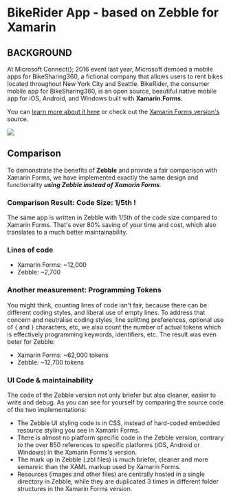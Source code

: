 # BikeRider App - based on Zebble for Xamarin

## BACKGROUND

At Microsoft Connect(); 2016 event last year, Microsoft demoed a mobile apps for BikeSharing360, a fictional company that allows users to rent bikes located throughout New York City and Seattle. BikeRider, the consumer mobile app for BikeSharing360, is an open source, beautiful native mobile app for iOS, Android, and Windows built with **Xamarin.Forms**. 

You can [learn more about it here](https://blog.xamarin.com/introducing-bikerider-app/) or check out the [Xamarin Forms version's](https://github.com/Microsoft/BikeSharing360_MobileApps) source.



![](http://zebble.net/content/bikerider.png)

## Comparison

To demonstrate the benefits of **Zebble** and provide a fair comparison with Xamarin Forms, we have implemented exactly the same design and functionality ***using Zebble instead of Xamarin Forms***.

### Comparison Result: Code Size: 1/5th !

The same app is written in Zebble with 1/5th of the code size compared to Xamarin Forms. That's over 80% saving of your time and cost, which also translates to a much better maintainability.

### Lines of code
* Xamarin Forms: ~12,000
* Zebble: ~2,700

### Another measurement: Programming Tokens
You might think, counting lines of code isn't fair, because there can be different coding styles, and liberal use of empty lines. To address that concern and neutralise coding styles, line splitting preferences, optional use of { and } characters, etc, we also count the number of actual tokens which is effectively programming keywords, identifiers, etc. The result was even beter for Zebble:

* Xamarin Forms: ~62,000 tokens
* Zebble: ~12,700 tokens

### UI Code & maintainability

The code of the Zebble version not only briefer but also cleaner, easier to write and debug. As you can see for yourself by comparing the source code of the two implementations:

* The Zebble UI styling code is in CSS, instead of hard-coded embedded resource styling you see in Xamarin Forms.
* There is almost no platform specific code in the Zebble version, contrary to the over 850 references to specific platforms (iOS, Android or Windows) in the Xamarin Forms's version.
* The mark up in Zebble (.zbl files) is much briefer, cleaner and more semanric than the XAML markup used by Xamarin Forms.
* Resources (images and other files) are centrally hosted in a single directory in Zebble, while they are duplicated 3 times in different folder structures in the Xamarin Forms version.
